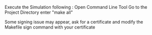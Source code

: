 Execute the Simulation following :
  Open Command Line Tool
  Go to the Project Directory
  enter "make all"

Some signing issue may appear, ask for a certificate and modify the Makefile sign command with your certificate
